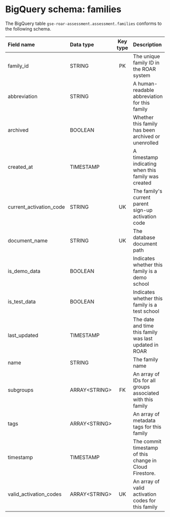 # BigQuery schema: families

The BigQuery table `gse-roar-assessment.assessment.families` conforms to the following schema.

| Field name              | Data type      | Key type | Description                                                |
| :---------------------- | :------------- | :------: | :--------------------------------------------------------- |
| family_id               | STRING         |    PK    | The unique family ID in the ROAR system                    |
| abbreviation            | STRING         |          | A human-readable abbreviation for this family              |
| archived                | BOOLEAN        |          | Whether this family has been archived or unenrolled        |
| created_at              | TIMESTAMP      |          | A timestamp indicating when this family was created        |
| current_activation_code | STRING         |    UK    | The family's current parent sign-up activation code        |
| document_name           | STRING         |    UK    | The database document path                                 |
| is_demo_data            | BOOLEAN        |          | Indicates whether this family is a demo school             |
| is_test_data            | BOOLEAN        |          | Indicates whether this family is a test school             |
| last_updated            | TIMESTAMP      |          | The date and time this family was last updated in ROAR     |
| name                    | STRING         |          | The family name                                            |
| subgroups               | ARRAY\<STRING> |    FK    | An array of IDs for all groups associated with this family |
| tags                    | ARRAY\<STRING> |          | An array of metadata tags for this family                  |
| timestamp               | TIMESTAMP      |          | The commit timestamp of this change in Cloud Firestore.    |
| valid_activation_codes  | ARRAY\<STRING> |    UK    | An array of valid activation codes for this family         |
